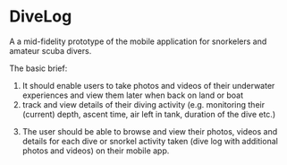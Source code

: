 # DiveLog
A a mid-fidelity prototype of the mobile application for snorkelers and amateur scuba divers.


The basic brief:
1) It should enable users to take photos and videos of their underwater experiences and view them later when back on land or boat
2) track and view details of their diving activity (e.g. monitoring their (current) depth, ascent time, air left in tank,
duration of the dive etc.) 
3. The user should be able to browse and view their photos, videos and details for each dive or snorkel activity taken (dive log with additional photos and videos) on their mobile app.
